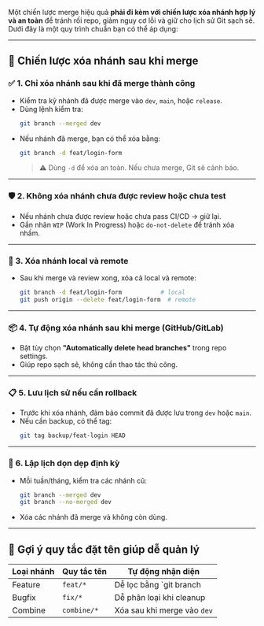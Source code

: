Một chiến lược merge hiệu quả **phải đi kèm với chiến lược xóa nhánh hợp lý và an toàn** để tránh rối repo, giảm nguy cơ lỗi và giữ cho lịch sử Git sạch sẽ. 
Dưới đây là một quy trình chuẩn bạn có thể áp dụng:

---

## 🧹 Chiến lược xóa nhánh sau khi merge

### ✅ 1. **Chỉ xóa nhánh sau khi đã merge thành công**
- Kiểm tra kỹ nhánh đã được merge vào `dev`, `main`, hoặc `release`.
- Dùng lệnh kiểm tra:
  ```bash
  git branch --merged dev
  ```
- Nếu nhánh đã merge, bạn có thể xóa bằng:
  ```bash
  git branch -d feat/login-form
  ```
  > ⚠️ Dùng `-d` để xóa an toàn. Nếu chưa merge, Git sẽ cảnh báo.

---

### 🛡️ 2. **Không xóa nhánh chưa được review hoặc chưa test**
- Nếu nhánh chưa được review hoặc chưa pass CI/CD → giữ lại.
- Gắn nhãn `WIP` (Work In Progress) hoặc `do-not-delete` để tránh xóa nhầm.

---

### 🧭 3. **Xóa nhánh local và remote**
- Sau khi merge và review xong, xóa cả local và remote:
  ```bash
  git branch -d feat/login-form           # local
  git push origin --delete feat/login-form  # remote
  ```

---

### 📦 4. **Tự động xóa nhánh sau khi merge (GitHub/GitLab)**
- Bật tùy chọn **"Automatically delete head branches"** trong repo settings.
- Giúp repo sạch sẽ, không cần thao tác thủ công.

---

### 📋 5. **Lưu lịch sử nếu cần rollback**
- Trước khi xóa nhánh, đảm bảo commit đã được lưu trong `dev` hoặc `main`.
- Nếu cần backup, có thể tag:
  ```bash
  git tag backup/feat-login HEAD
  ```

---

### 🔄 6. **Lập lịch dọn dẹp định kỳ**
- Mỗi tuần/tháng, kiểm tra các nhánh cũ:
  ```bash
  git branch --merged dev
  git branch --no-merged dev
  ```
- Xóa các nhánh đã merge và không còn dùng.

---

## 🧠 Gợi ý quy tắc đặt tên giúp dễ quản lý
| Loại nhánh | Quy tắc tên | Tự động nhận diện |
|------------|-------------|-------------------|
| Feature    | `feat/*`    | Dễ lọc bằng `git branch | grep feat` |
| Bugfix     | `fix/*`     | Dễ phân loại khi cleanup |
| Combine    | `combine/*` | Xóa sau khi merge vào `dev` |
